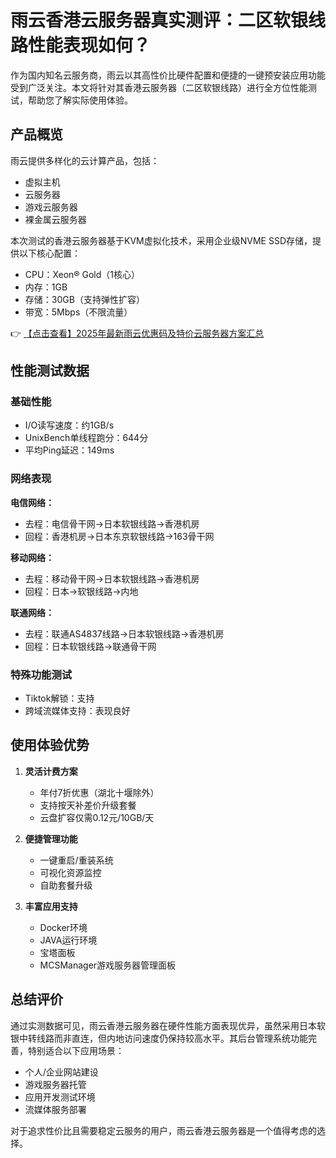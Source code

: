 # 雨云香港云服务器真实测评：二区软银线路性能表现如何？

作为国内知名云服务商，雨云以其高性价比硬件配置和便捷的一键预安装应用功能受到广泛关注。本文将针对其香港云服务器（二区软银线路）进行全方位性能测试，帮助您了解实际使用体验。

## 产品概览

雨云提供多样化的云计算产品，包括：
- 虚拟主机
- 云服务器
- 游戏云服务器
- 裸金属云服务器

本次测试的香港云服务器基于KVM虚拟化技术，采用企业级NVME SSD存储，提供以下核心配置：
- CPU：Xeon® Gold（1核心）
- 内存：1GB
- 存储：30GB（支持弹性扩容）
- 带宽：5Mbps（不限流量）

👉 [【点击查看】2025年最新雨云优惠码及特价云服务器方案汇总](https://bit.ly/RainYun)

## 性能测试数据

### 基础性能
- I/O读写速度：约1GB/s
- UnixBench单线程跑分：644分
- 平均Ping延迟：149ms

### 网络表现
**电信网络：**
- 去程：电信骨干网→日本软银线路→香港机房
- 回程：香港机房→日本东京软银线路→163骨干网

**移动网络：**
- 去程：移动骨干网→日本软银线路→香港机房
- 回程：日本→软银线路→内地

**联通网络：**
- 去程：联通AS4837线路→日本软银线路→香港机房
- 回程：日本软银线路→联通骨干网

### 特殊功能测试
- Tiktok解锁：支持
- 跨域流媒体支持：表现良好

## 使用体验优势

1. **灵活计费方案**
   - 年付7折优惠（湖北十堰除外）
   - 支持按天补差价升级套餐
   - 云盘扩容仅需0.12元/10GB/天

2. **便捷管理功能**
   - 一键重启/重装系统
   - 可视化资源监控
   - 自助套餐升级

3. **丰富应用支持**
   - Docker环境
   - JAVA运行环境
   - 宝塔面板
   - MCSManager游戏服务器管理面板

## 总结评价

通过实测数据可见，雨云香港云服务器在硬件性能方面表现优异，虽然采用日本软银中转线路而非直连，但内地访问速度仍保持较高水平。其后台管理系统功能完善，特别适合以下应用场景：
- 个人/企业网站建设
- 游戏服务器托管
- 应用开发测试环境
- 流媒体服务部署

对于追求性价比且需要稳定云服务的用户，雨云香港云服务器是一个值得考虑的选择。